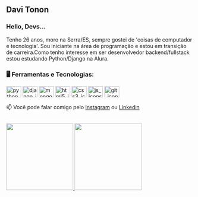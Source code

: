 ## Davi Tonon
### Hello, Devs... 

Tenho 26 anos, moro na Serra/ES, sempre gostei de 'coisas de computador e tecnologia'. Sou iniciante na área de programação e estou em transição de carreira.Como tenho interesse em ser desenvolvedor backend/fullstack estou estudando Python/Django na Alura.


 ### 🖥️ Ferramentas e Tecnologias:
<div style="display: inline">
  <img alt="python_icons" height="30" width="40" src="https://cdn.jsdelivr.net/gh/devicons/devicon/icons/python/python-original.svg" />
  <img alt="django_icons" height="30" width="40" src="https://cdn.jsdelivr.net/gh/devicons/devicon/icons/django/django-plain.svg" />
  <img alt="mongodb_icons" height="30" width="40" src="https://cdn.jsdelivr.net/gh/devicons/devicon/icons/mongodb/mongodb-original.svg" />
  <img alt="html5_icons" height="30" width="40" src="https://cdn.jsdelivr.net/gh/devicons/devicon/icons/html5/html5-original.svg" />
  <img alt="css3_icons" height="30" width="40" src="https://cdn.jsdelivr.net/gh/devicons/devicon/icons/css3/css3-original.svg" />
  <img alt="js_icons" height="30" width="40" src="https://cdn.jsdelivr.net/gh/devicons/devicon/icons/javascript/javascript-original.svg" />
  <img alt="git_icons" height="30" width="40" src="https://cdn.jsdelivr.net/gh/devicons/devicon/icons/git/git-original.svg" />      
</div>
<br>

📫 Você pode falar comigo pelo [Instagram](https://www.instagram.com/davitonon/) ou [Linkedin](https://www.linkedin.com/in/davi-tonon-b9872610b)


##

<a href="https://github.com/davibtonon">
  <img height="180em" src="https://github-readme-stats.vercel.app/api/top-langs/?username=davibtonon&layout=compact&langs_count=7&theme=synthwave"/>
  <img height="180em" src="https://github-readme-stats.vercel.app/api?username=davibtonon&show_icons=true&theme=synthwave&include_all_commits=true&count_private=true"/>
</a>

